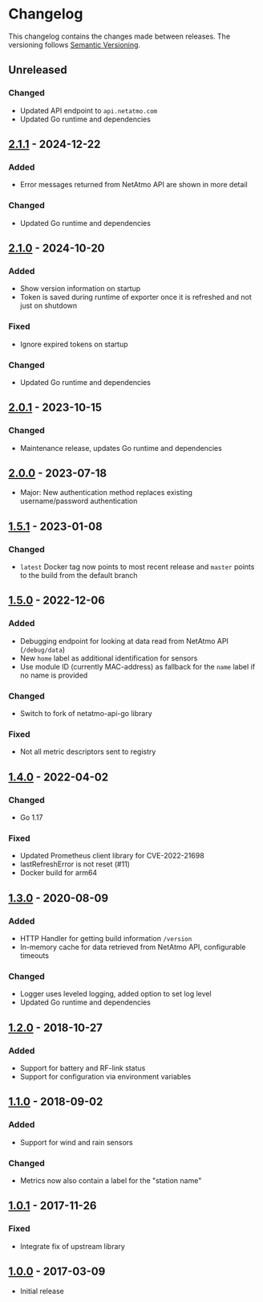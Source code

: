 # Changelog

This changelog contains the changes made between releases. The versioning follows [Semantic Versioning](https://semver.org/).

## Unreleased

### Changed

- Updated API endpoint to `api.netatmo.com`
- Updated Go runtime and dependencies

## [2.1.1] - 2024-12-22

### Added

- Error messages returned from NetAtmo API are shown in more detail

### Changed

- Updated Go runtime and dependencies

## [2.1.0] - 2024-10-20

### Added

- Show version information on startup
- Token is saved during runtime of exporter once it is refreshed and not just on shutdown

### Fixed

- Ignore expired tokens on startup

### Changed

- Updated Go runtime and dependencies

## [2.0.1] - 2023-10-15

### Changed

- Maintenance release, updates Go runtime and dependencies

## [2.0.0] - 2023-07-18

- Major: New authentication method replaces existing username/password authentication

## [1.5.1] - 2023-01-08

### Changed

- `latest` Docker tag now points to most recent release and `master` points to the build from the default branch

## [1.5.0] - 2022-12-06

### Added

- Debugging endpoint for looking at data read from NetAtmo API (`/debug/data`)
- New `home` label as additional identification for sensors
- Use module ID (currently MAC-address) as fallback for the `name` label if no name is provided

### Changed

- Switch to fork of netatmo-api-go library

### Fixed

- Not all metric descriptors sent to registry

## [1.4.0] - 2022-04-02

### Changed

- Go 1.17

### Fixed

- Updated Prometheus client library for CVE-2022-21698
- lastRefreshError is not reset (#11)
- Docker build for arm64

## [1.3.0] - 2020-08-09

### Added

- HTTP Handler for getting build information `/version`
- In-memory cache for data retrieved from NetAtmo API, configurable timeouts

### Changed

- Logger uses leveled logging, added option to set log level
- Updated Go runtime and dependencies

## [1.2.0] - 2018-10-27

### Added

- Support for battery and RF-link status
- Support for configuration via environment variables

## [1.1.0] - 2018-09-02

### Added

- Support for wind and rain sensors

### Changed

- Metrics now also contain a label for the "station name"

## [1.0.1] - 2017-11-26

### Fixed

- Integrate fix of upstream library

## [1.0.0] - 2017-03-09

- Initial release

[2.1.1]: https://github.com/xperimental/netatmo-exporter/releases/tag/v2.1.1
[2.1.0]: https://github.com/xperimental/netatmo-exporter/releases/tag/v2.1.0
[2.0.1]: https://github.com/xperimental/netatmo-exporter/releases/tag/v2.0.1
[2.0.0]: https://github.com/xperimental/netatmo-exporter/releases/tag/v2.0.0
[1.5.1]: https://github.com/xperimental/netatmo-exporter/releases/tag/v1.5.1
[1.5.0]: https://github.com/xperimental/netatmo-exporter/releases/tag/v1.5.0
[1.4.0]: https://github.com/xperimental/netatmo-exporter/releases/tag/v1.4.0
[1.3.0]: https://github.com/xperimental/netatmo-exporter/releases/tag/v1.3.0
[1.2.0]: https://github.com/xperimental/netatmo-exporter/releases/tag/v1.2.0
[1.1.0]: https://github.com/xperimental/netatmo-exporter/releases/tag/v1.1.0
[1.0.1]: https://github.com/xperimental/netatmo-exporter/releases/tag/v1.0.1
[1.0.0]: https://github.com/xperimental/netatmo-exporter/releases/tag/v1.0.0
